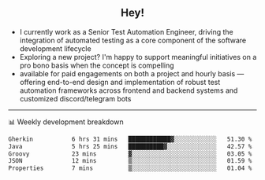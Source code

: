 <h2 align="center">Hey!</h2>

- I currently work as a Senior Test Automation Engineer, driving the integration of automated testing as a core component of the software development lifecycle
- Exploring a new project? I'm happy to support meaningful initiatives on a pro bono basis when the concept is compelling
-  available for paid engagements on both a project and hourly basis — offering end-to-end design and implementation of robust test automation frameworks across frontend and backend systems and customized discord/telegram bots
  
  -------
  
📊 Weekly development breakdown

<!--START_SECTION:waka-->

```txt
Gherkin           6 hrs 31 mins   ████████████▓░░░░░░░░░░░░   51.30 %
Java              5 hrs 25 mins   ██████████▓░░░░░░░░░░░░░░   42.57 %
Groovy            23 mins         ▓░░░░░░░░░░░░░░░░░░░░░░░░   03.05 %
JSON              12 mins         ▒░░░░░░░░░░░░░░░░░░░░░░░░   01.59 %
Properties        7 mins          ▒░░░░░░░░░░░░░░░░░░░░░░░░   01.04 %
```

<!--END_SECTION:waka-->
